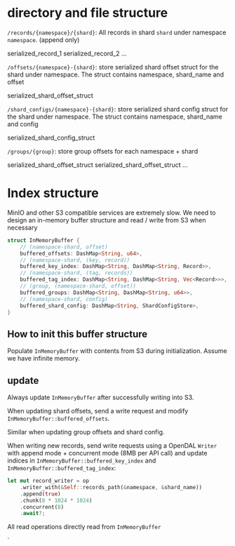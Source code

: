# directory and file structure

`/records/{namespace}/{shard}`: All records in shard `shard` under namespace `namespace`. (append only)

serialized_record_1
serialized_record_2
...

`/offsets/{namespace}-{shard}`: store serialized shard offset struct for the shard under namespace. The struct contains namespace, shard_name and offset

serialized_shard_offset_struct

`/shard_configs/{namespace}-{shard}`: store serialized shard config struct for the shard under namespace. The struct contains namespace, shard_name and config

serialized_shard_config_struct

`/groups/{group}`: store group offsets for each namespace + shard

serialized_shard_offset_struct
serialized_shard_offset_struct
...

# Index structure

MinIO and other S3 compatible services are extremely slow. We need to design an in-memory buffer structure and read / write from S3 when necessary

```rust
struct InMemoryBuffer {
    // (namespace-shard, offset)
    buffered_offsets: DashMap<String, u64>,
    // (namespace-shard, (key, record))
    buffered_key_index: DashMap<String, DashMap<String, Record>>,
    // (namespace-shard, (tag, records))
    buffered_tag_index: DashMap<String, DashMap<String, Vec<Record>>>,
    // (group, (namespace-shard, offset))
    buffered_groups: DashMap<String, DashMap<String, u64>>,
    // (namespace-shard, config)
    buffered_shard_config: DashMap<String, ShardConfigStore>,
}
```

## How to init this buffer structure

Populate `InMemoryBuffer` with contents from S3 during initialization. Assume we have infinite memory.

## update

Always update `InMemoryBuffer` after successfully writing into S3.

When updating shard offsets, send a write request and modify `InMemoryBuffer::buffered_offsets`.

Similar when updating group offsets and shard config.

When writing new records, send write requests using a OpenDAL `Writer` with append mode + concurrent mode (8MB per API call) and update indices in `InMemoryBuffer::buffered_key_index` and `InMemoryBuffer::buffered_tag_index`:

```rust
let mut record_writer = op
    .writer_with(&Self::records_path(&namespace, &shard_name))
    .append(true)
    .chunk(8 * 1024 * 1024)
    .concurrent(8)
    .await?;
```

All read operations directly read from `InMemoryBuffer`

`
